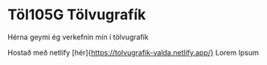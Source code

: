 # Töl105G Tölvugrafík
Hérna geymi ég verkefnin mín í tölvugrafík

Hostað með netlify [hér]{https://tolvugrafik-valda.netlify.app/}
Lorem Ipsum
